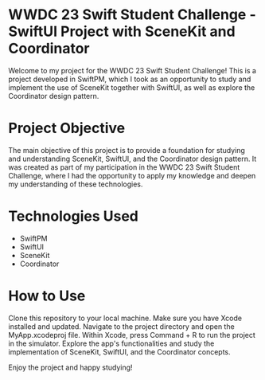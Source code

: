 # WWDC 23 Swift Student Challenge - SwiftUI Project with SceneKit and Coordinator

Welcome to my project for the WWDC 23 Swift Student Challenge! This is a project developed in SwiftPM, which I took as an opportunity to study and implement the use of SceneKit together with SwiftUI, as well as explore the Coordinator design pattern.

# Project Objective

The main objective of this project is to provide a foundation for studying and understanding SceneKit, SwiftUI, and the Coordinator design pattern. It was created as part of my participation in the WWDC 23 Swift Student Challenge, where I had the opportunity to apply my knowledge and deepen my understanding of these technologies.

# Technologies Used

- SwiftPM
- SwiftUI
- SceneKit
- Coordinator

# How to Use

Clone this repository to your local machine.
Make sure you have Xcode installed and updated.
Navigate to the project directory and open the MyApp.xcodeproj file.
Within Xcode, press Command + R to run the project in the simulator.
Explore the app's functionalities and study the implementation of SceneKit, SwiftUI, and the Coordinator concepts.

Enjoy the project and happy studying!
